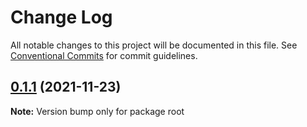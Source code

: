 # Change Log

All notable changes to this project will be documented in this file.
See [Conventional Commits](https://conventionalcommits.org) for commit guidelines.

## [0.1.1](https://github.com/hamza-ghufran/repo-packages/compare/v0.1.0...v0.1.1) (2021-11-23)

**Note:** Version bump only for package root
